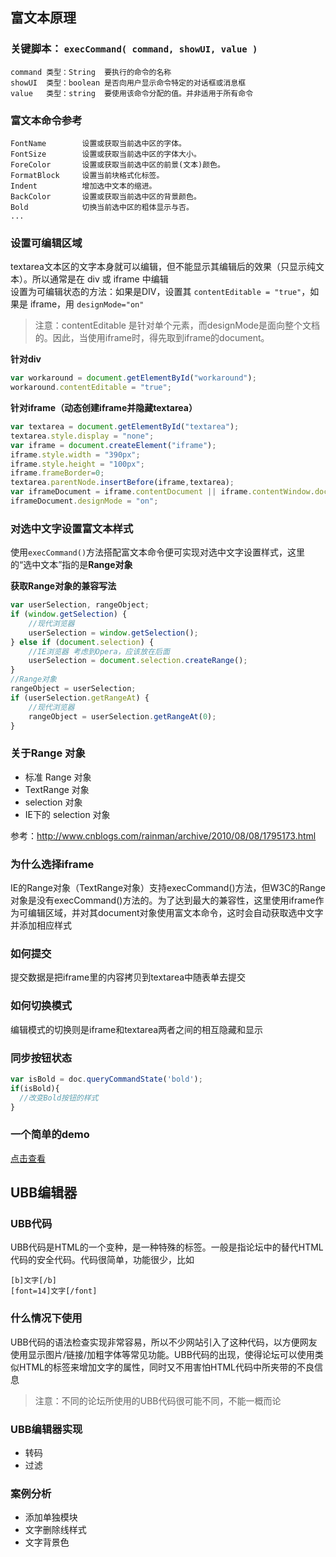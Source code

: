 ## 富文本原理

### 关键脚本： `execCommand( command, showUI, value )`

	command 类型：String  要执行的命令的名称
	showUI  类型：boolean 是否向用户显示命令特定的对话框或消息框
	value   类型：string  要使用该命令分配的值。并非适用于所有命令

### 富文本命令参考

	FontName        设置或获取当前选中区的字体。
	FontSize        设置或获取当前选中区的字体大小。
	ForeColor       设置或获取当前选中区的前景(文本)颜色。
	FormatBlock     设置当前块格式化标签。
	Indent          增加选中文本的缩进。
	BackColor       设置或获取当前选中区的背景颜色。
	Bold            切换当前选中区的粗体显示与否。
	...

### 设置可编辑区域

textarea文本区的文字本身就可以编辑，但不能显示其编辑后的效果（只显示纯文本）。所以通常是在 div 或 iframe 中编辑  
设置为可编辑状态的方法：如果是DIV，设置其 `contentEditable = "true"`，如果是 iframe，用 `designMode="on"`

> 注意：contentEditable 是针对单个元素，而designMode是面向整个文档的。因此，当使用iframe时，得先取到iframe的document。

**针对div**
```js
var workaround = document.getElementById("workaround");
workaround.contentEditable = "true";
```
**针对iframe（动态创建iframe并隐藏textarea）**
```js
var textarea = document.getElementById("textarea");
textarea.style.display = "none";
var iframe = document.createElement("iframe");
iframe.style.width = "390px";
iframe.style.height = "100px";
iframe.frameBorder=0;
textarea.parentNode.insertBefore(iframe,textarea);
var iframeDocument = iframe.contentDocument || iframe.contentWindow.document;
iframeDocument.designMode = "on";
```

### 对选中文字设置富文本样式
使用`execCommand()`方法搭配富文本命令便可实现对选中文字设置样式，这里的“选中文本”指的是**Range对象**

**获取Range对象的兼容写法**
```js
var userSelection, rangeObject;
if (window.getSelection) {
    //现代浏览器
    userSelection = window.getSelection();
} else if (document.selection) {
    //IE浏览器 考虑到Opera，应该放在后面
    userSelection = document.selection.createRange();
}
//Range对象
rangeObject = userSelection;
if (userSelection.getRangeAt) {
    //现代浏览器
    rangeObject = userSelection.getRangeAt(0);
}
```

### 关于Range 对象

* 标准 Range 对象
* TextRange 对象
* selection 对象
* IE下的 selection 对象

参考：http://www.cnblogs.com/rainman/archive/2010/08/08/1795173.html

### 为什么选择iframe
IE的Range对象（TextRange对象）支持execCommand()方法，但W3C的Range对象是没有execCommand()方法的。为了达到最大的兼容性，这里使用iframe作为可编辑区域，并对其document对象使用富文本命令，这时会自动获取选中文字并添加相应样式

### 如何提交
提交数据是把iframe里的内容拷贝到textarea中随表单去提交

### 如何切换模式
编辑模式的切换则是iframe和textarea两者之间的相互隐藏和显示

### 同步按钮状态
```js
var isBold = doc.queryCommandState('bold'); 
if(isBold){ 
  //改变Bold按钮的样式 
} 
```

### 一个简单的demo
[点击查看](../demo.editor.html)

## UBB编辑器

### UBB代码
UBB代码是HTML的一个变种，是一种特殊的标签。一般是指论坛中的替代HTML代码的安全代码。代码很简单，功能很少，比如

	[b]文字[/b]
	[font=14]文字[/font]

### 什么情况下使用
UBB代码的语法检查实现非常容易，所以不少网站引入了这种代码，以方便网友使用显示图片/链接/加粗字体等常见功能。UBB代码的出现，使得论坛可以使用类似HTML的标签来增加文字的属性，同时又不用害怕HTML代码中所夹带的不良信息

> 注意：不同的论坛所使用的UBB代码很可能不同，不能一概而论

### UBB编辑器实现
* 转码
* 过滤

### 案例分析
* 添加单独模块
* 文字删除线样式
* 文字背景色
